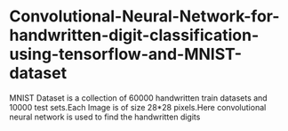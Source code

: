 # Convolutional-Neural-Network-for-handwritten-digit-classification-using-tensorflow-and-MNIST-dataset
MNIST Dataset is a collection of 60000 handwritten train datasets and 10000 test sets.Each Image is of size 28*28     pixels.Here convolutional neural network is used to find the handwritten digits   
